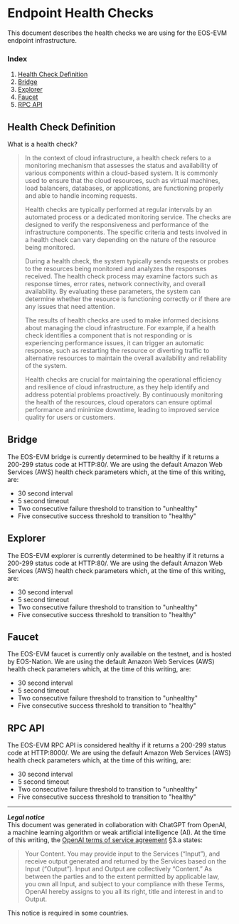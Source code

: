 # Endpoint Health Checks
This document describes the health checks we are using for the EOS-EVM endpoint infrastructure.

### Index
1. [Health Check Definition](#health-check-definition)
1. [Bridge](#bridge)
1. [Explorer](#explorer)
1. [Faucet](#faucet)
1. [RPC API](#rpc-api)

## Health Check Definition
What is a health check?
> In the context of cloud infrastructure, a health check refers to a monitoring mechanism that assesses the status and availability of various components within a cloud-based system. It is commonly used to ensure that the cloud resources, such as virtual machines, load balancers, databases, or applications, are functioning properly and able to handle incoming requests.
>
> Health checks are typically performed at regular intervals by an automated process or a dedicated monitoring service. The checks are designed to verify the responsiveness and performance of the infrastructure components. The specific criteria and tests involved in a health check can vary depending on the nature of the resource being monitored.
>
> During a health check, the system typically sends requests or probes to the resources being monitored and analyzes the responses received. The health check process may examine factors such as response times, error rates, network connectivity, and overall availability. By evaluating these parameters, the system can determine whether the resource is functioning correctly or if there are any issues that need attention.
>
> The results of health checks are used to make informed decisions about managing the cloud infrastructure. For example, if a health check identifies a component that is not responding or is experiencing performance issues, it can trigger an automatic response, such as restarting the resource or diverting traffic to alternative resources to maintain the overall availability and reliability of the system.
>
> Health checks are crucial for maintaining the operational efficiency and resilience of cloud infrastructure, as they help identify and address potential problems proactively. By continuously monitoring the health of the resources, cloud operators can ensure optimal performance and minimize downtime, leading to improved service quality for users or customers.

## Bridge
The EOS-EVM bridge is currently determined to be healthy if it returns a 200-299 status code at HTTP:80/. We are using the default Amazon Web Services (AWS) health check parameters which, at the time of this writing, are:
- 30 second interval
- 5 second timeout
- Two consecutive failure threshold to transition to "unhealthy"
- Five consecutive success threshold to transition to "healthy"

## Explorer
The EOS-EVM explorer is currently determined to be healthy if it returns a 200-299 status code at HTTP:80/. We are using the default Amazon Web Services (AWS) health check parameters which, at the time of this writing, are:
- 30 second interval
- 5 second timeout
- Two consecutive failure threshold to transition to "unhealthy"
- Five consecutive success threshold to transition to "healthy"

## Faucet
The EOS-EVM faucet is currently only available on the testnet, and is hosted by EOS-Nation. We are using the default Amazon Web Services (AWS) health check parameters which, at the time of this writing, are:
- 30 second interval
- 5 second timeout
- Two consecutive failure threshold to transition to "unhealthy"
- Five consecutive success threshold to transition to "healthy"

## RPC API
The EOS-EVM RPC API is considered healthy if it returns a 200-299 status code at HTTP:8000/. We are using the default Amazon Web Services (AWS) health check parameters which, at the time of this writing, are:
- 30 second interval
- 5 second timeout
- Two consecutive failure threshold to transition to "unhealthy"
- Five consecutive success threshold to transition to "healthy"

***
**_Legal notice_**  
This document was generated in collaboration with ChatGPT from OpenAI, a machine learning algorithm or weak artificial intelligence (AI). At the time of this writing, the [OpenAI terms of service agreement](https://openai.com/terms) §3.a states:
> Your Content. You may provide input to the Services (“Input”), and receive output generated and returned by the Services based on the Input (“Output”). Input and Output are collectively “Content.” As between the parties and to the extent permitted by applicable law, you own all Input, and subject to your compliance with these Terms, OpenAI hereby assigns to you all its right, title and interest in and to Output.

This notice is required in some countries.
